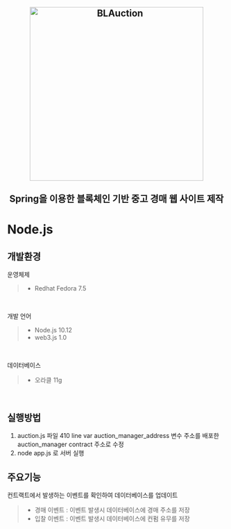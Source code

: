 <h2 align="center">
    <br>
    <img src="https://raw.githubusercontent.com/Team20s/BLAuction/master/BLAuction/web/img/logo.PNG" alt="BLAuction" width=400">
    <br>
    <br>
    Spring을 이용한 블록체인 기반 중고 경매 웹 사이트 제작
    <br>
</h2>

# Node.js

## 개발환경

운영체제
>+ Redhat Fedora 7.5
<br/>

개발 언어
>+ Node.js 10.12
>+ web3.js 1.0
<br/>

데이터베이스
>+ 오라클 11g
<br/>

## 실행방법
1. auction.js 파일 410 line var auction_manager_address 변수 주소를 배포한 auction_manager contract 주소로 수정
2. node app.js 로 서버 실행

## 주요기능
컨트랙트에서 발생하는 이벤트를 확인하여 데이터베이스를 업데이트
>+ 경매 이벤트 : 이벤트 발생시 데이터베이스에 경매 주소를 저장
>+ 입찰 이벤트 : 이벤트 발생시 데이터베이스에 컨펌 유무를 저장

